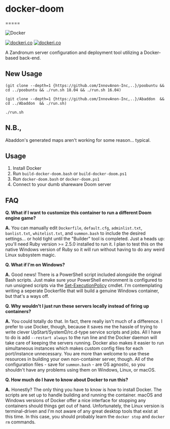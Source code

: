 # docker-doom
=====

![Docker](https://github.com/InnovAnon-Inc/docker-doom/workflows/Docker/badge.svg)

[![dockeri.co](https://dockeri.co/image/innovanon/docker-doom-client)](https://hub.docker.com/r/innovanon/docker-doom-client/)
[![dockeri.co](https://dockeri.co/image/innovanon/docker-doom-server)](https://hub.docker.com/r/innovanon/docker-doom-server/)

A Zandronum server configuration and deployment tool utilizing a Docker-based back-end.

## New Usage

`(git clone --depth=1 {https://github.com/InnovAnon-Inc,..}/poobuntu && cd ../poobuntu && ./run.sh 18.04 && ./run.sh 16.04)`

`(git clone --depth=1 {https://github.com/InnovAnon-Inc,..}/Abaddon  && cd ../Abaddon  && ./run.sh)`

`./run.sh`

## N.B.,

Abaddon's generated maps aren't working for some reason... typical.

## Usage

1. Install Docker
2. Run `build-docker-doom.bash` or `build-docker-doom.ps1`
3. Run `docker-doom.bash` or `docker-doom.ps1`
4. Connect to your dumb shareware Doom server

## FAQ

__Q. What if I want to customize this container to run a different Doom engine game?__

__A.__ You can manually edit `Dockerfile`, `default.cfg`, `adminlist.txt`, `banlist.txt`, `whitelist.txt`, and `summon.bash` to include the desired settings... or hold tight until the "Builder" tool is completed. Just a heads up: you'll need Ruby version >= 2.5.0 installed to run it. I plan to test this on the native Windows version of Ruby so it will run without having to do any weird Linux subsystem magic.

__Q. What if I'm on Windows?__

__A.__ Good news! There is a PowerShell script included alongside the original Bash scripts. Just make sure your PowerShell environment is configured to run unsigned scripts via the [Set-ExecutionPolicy](https://docs.microsoft.com/en-us/powershell/module/microsoft.powershell.security/set-executionpolicy?view=powershell-6) cmdlet. I'm contemplating writing a seperate Dockerfile that will build a genuine Windows container, but that's a ways off.

__Q. Why wouldn't I just run these servers locally instead of firing up containers?__

__A.__ You could totally do that. In fact, there really isn't much of a difference. I prefer to use Docker, though, because it saves me the hassle of trying to write clever UpStart/SystemD/rc.d-type service scripts and jobs. All I have to do is add `--restart always` to the run line and the Docker daemon will take care of keeping the servers running. Docker also makes it easier to run simultaneous instances which makes custom config files for each port/instance unnecessary. You are more than welcome to use these resources in building your own non-container server, though. All of the configuration files - save for `summon.bash` - are OS agnostic, so you shouldn't have any problems using them on Windows, Linux, or macOS.

__Q. How much do I have to know about Docker to run this?__

__A.__ Honestly? The only thing you have to know is how to install Docker. The scripts are set up to handle building and running the container. macOS and Windows versions of Docker offer a nice interface for stopping any containers should things get out of hand. Unfortunately, the Linux version is terminal-driven and I'm not aware of any great desktop tools that exist at this time. In this case, you should probably learn the `docker stop` and `docker rm` commands.
